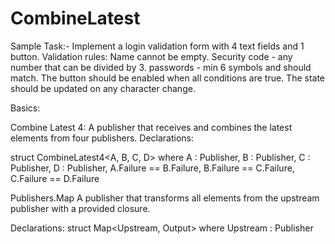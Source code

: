 # CombineLatest

Sample Task:-
Implement a login validation form with 4 text fields and 1 button. Validation rules:  Name cannot be empty. Security code - any number that can be divided by 3. passwords - min 6 symbols and should match.  The button should be enabled when all conditions are true. The state should be updated on any character change.

Basics:

Combine Latest 4:
A publisher that receives and combines the latest elements from four publishers.
Declarations:
 
 struct CombineLatest4<A, B, C, D> where 
 A : Publisher, B : Publisher, C : Publisher, D : Publisher, 
 A.Failure == B.Failure, B.Failure == C.Failure, C.Failure == D.Failure
 
 
Publishers.Map
A publisher that transforms all elements from the upstream publisher with a provided closure.

Declarations:
struct Map<Upstream, Output> where Upstream : Publisher
